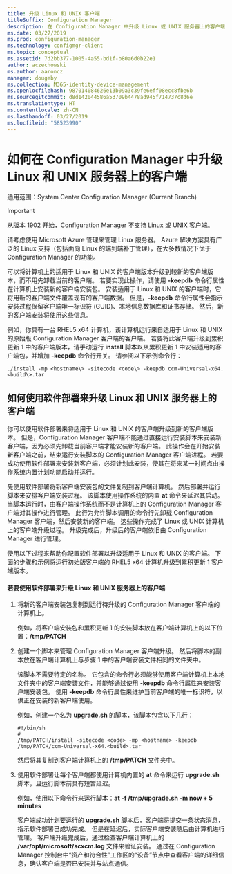 ```yaml
---
title: 升级 Linux 和 UNIX 客户端
titleSuffix: Configuration Manager
description: 在 Configuration Manager 中升级 Linux 或 UNIX 服务器上的客户端。
ms.date: 03/27/2019
ms.prod: configuration-manager
ms.technology: configmgr-client
ms.topic: conceptual
ms.assetid: 7d2bb377-1005-4a55-bd1f-b80a6d0b22e1
author: aczechowski
ms.author: aaroncz
manager: dougeby
ms.collection: M365-identity-device-management
ms.openlocfilehash: 987014084626e13b09a3c39fe6eff08ecc8fbe6b
ms.sourcegitcommit: d8d142044586a53709b4478ad945f714737c8d6e
ms.translationtype: HT
ms.contentlocale: zh-CN
ms.lasthandoff: 03/27/2019
ms.locfileid: "58523990"
---
```

# <a name="how-to-upgrade-clients-for-linux-and-unix-servers-in-configuration-manager"></a>如何在 Configuration Manager 中升级 Linux 和 UNIX 服务器上的客户端

适用范围：System Center Configuration Manager (Current Branch)

> [!Important]  
> 从版本 1902 开始，Configuration Manager 不支持 Linux 或 UNIX 客户端。 
> 
> 请考虑使用 Microsoft Azure 管理来管理 Linux 服务器。 Azure 解决方案具有广泛的 Linux 支持（包括面向 Linux 的端到端补丁管理），在大多数情况下优于 Configuration Manager 的功能。

可以将计算机上的适用于 Linux 和 UNIX 的客户端版本升级到较新的客户端版本，而不用先卸载当前的客户端。 若要实现此操作，请使用 **-keepdb** 命令行属性在计算机上安装新的客户端安装包。 安装适用于 Linux 和 UNIX 的客户端时，它将用新的客户端文件覆盖现有的客户端数据。 但是，**-keepdb** 命令行属性会指示安装过程保留客户端唯一标识符 (GUID)、本地信息数据库和证书存储。 然后，新的客户端安装将使用这些信息。  

 例如，你具有一台 RHEL5 x64 计算机，该计算机运行来自适用于 Linux 和 UNIX 的原始版 Configuration Manager 客户端的客户端。 若要将此客户端升级到累积更新 1 中的客户端版本，请手动运行 **install** 脚本以从累积更新 1 中安装适用的客户端包，并增加 **-keepdb** 命令行开关。 请参阅以下示例命令行：  

`./install -mp <hostname\> -sitecode <code\> -keepdb ccm-Universal-x64.<build\>.tar`  



## <a name="how-to-use-a-software-deployment-to-upgrade-the-client-on-linux-and-unix-servers"></a>如何使用软件部署来升级 Linux 和 UNIX 服务器上的客户端  
 你可以使用软件部署来将适用于 Linux 和 UNIX 的客户端升级到新的客户端版本。 但是，Configuration Manager 客户端不能通过直接运行安装脚本来安装新客户端，因为必须先卸载当前客户端才能安装新的客户端。 此操作会在开始安装新客户端之前，结束运行安装脚本的 Configuration Manager 客户端进程。 若要成功使用软件部署来安装新客户端，必须计划此安装，使其在将来某一时间点由操作系统内置计划功能启动并运行。  

 先使用软件部署将新客户端安装包的文件复制到客户端计算机。 然后部署并运行脚本来安排客户端安装过程。 该脚本使用操作系统的内置 **at** 命令来延迟其启动。 当脚本运行时，由客户端操作系统而不是计算机上的 Configuration Manager 客户端对其操作进行管理。 此行为允许脚本调用的命令行先卸载 Configuration Manager 客户端，然后安装新的客户端。 这些操作完成了 Linux 或 UNIX 计算机上的客户端升级过程。 升级完成后，升级后的客户端依旧由 Configuration Manager 进行管理。  

 使用以下过程来帮助你配置软件部署以升级适用于 Linux 和 UNIX 的客户端。 下面的步骤和示例将运行初始版客户端的 RHEL5 x64 计算机升级到累积更新 1 客户端版本。  

#### <a name="to-use-a-software-deployment-to-upgrade-the-client-on-linux-and-unix-servers"></a>若要使用软件部署来升级 Linux 和 UNIX 服务器上的客户端  

1. 将新的客户端安装包复制到运行待升级的 Configuration Manager 客户端的计算机上。  

    例如，将客户端安装包和累积更新 1 的安装脚本放在客户端计算机上的以下位置：**/tmp/PATCH**  

2. 创建一个脚本来管理 Configuration Manager 客户端升级。 然后将脚本的副本放在客户端计算机上与步骤 1 中的客户端安装文件相同的文件夹中。  

    该脚本不需要特定的名称。 它包含的命令行必须能够使用客户端计算机上本地文件夹中的客户端安装文件，并能够通过使用 **-keepdb** 命令行属性来安装客户端安装包。 使用 **-keepdb** 命令行属性来维护当前客户端的唯一标识符，以供正在安装的新客户端使用。  

    例如，创建一个名为 **upgrade.sh** 的脚本，该脚本包含以下几行：  

   ```  
   #!/bin/sh  
   #  
   /tmp/PATCH/install -sitecode <code> -mp <hostname> -keepdb /tmp/PATCH/ccm-Universal-x64.<build>.tar  

   ```  

    然后将其复制到客户端计算机上的 **/tmp/PATCH** 文件夹中。

3. 使用软件部署让每个客户端都使用计算机内置的 **at** 命令来运行 **upgrade.sh** 脚本，且运行脚本前具有短暂延迟。  

    例如，使用以下命令行来运行脚本：**at -f /tmp/upgrade.sh -m now + 5 minutes**  

   客户端成功计划要运行的 **upgrade.sh** 脚本后，客户端将提交一条状态消息，指示软件部署已成功完成。 但是在延迟后，实际客户端安装随后由计算机进行管理。 客户端升级完成后，通过检查客户端计算机上的 **/var/opt/microsoft/scxcm.log** 文件来验证安装。 通过在 Configuration Manager 控制台中“资产和符合性”工作区的“设备”节点中查看客户端的详细信息，确认客户端是否已安装并与站点通信。  
